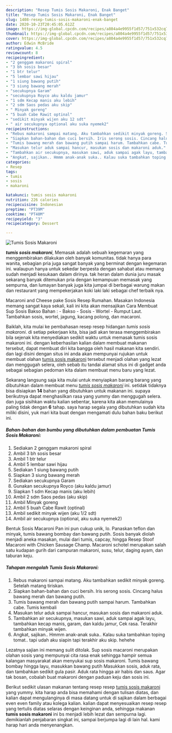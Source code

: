 ```yaml
---
description: "Resep Tumis Sosis Makaroni, Enak Banget"
title: "Resep Tumis Sosis Makaroni, Enak Banget"
slug: 1408-resep-tumis-sosis-makaroni-enak-banget
date: 2020-10-23T20:45:05.612Z
image: https://img-global.cpcdn.com/recipes/a804a4e9955f1d57/751x532cq70/tumis-sosis-makaroni-foto-resep-utama.jpg
thumbnail: https://img-global.cpcdn.com/recipes/a804a4e9955f1d57/751x532cq70/tumis-sosis-makaroni-foto-resep-utama.jpg
cover: https://img-global.cpcdn.com/recipes/a804a4e9955f1d57/751x532cq70/tumis-sosis-makaroni-foto-resep-utama.jpg
author: Edwin McBride
ratingvalue: 4.5
reviewcount: 8
recipeingredient:
- "2 genggam makaroni spiral"
- "3 bh sosis besar"
- "1 btr telur"
- "5 lembar sawi hijau"
- "1 siung bawang putih"
- "3 siung bawang merah"
- "secukupnya Garam"
- "secukupnya Royco aku kaldu jamur"
- "1 sdm Kecap manis aku lebih"
- "2 sdm Saos pedas aku skip"
- " Minyak goreng"
- "5 buah Cabe Rawit optinal"
- "sedikit minyak wijen aku 12 sdt"
- " air secukupnya optional aku suka nyemek2"
recipeinstructions:
- "Rebus makaroni sampai matang. Aku tambahkan sedikit minyak goreng. Setelah matang tiriskan."
- "Siapkan bahan-bahan dan cuci bersih. Iris serong sosis. Cincang halus bawang merah dan bawang putih."
- "Tumis bawang merah dan bawang putih sampai harum. Tambahkan cabe. Tumis kembali"
- "Masukan telur aduk sampai hancur, masukan sosis dan makaroni aduk."
- "Tambahkan air secukupnya, masukan sawi, aduk sampai agak layu, tambahkan kecap manis, garam, dan kaldu jamur, Cek rasa. Terakhir tambahkan minyak wijen."
- "Angkat, sajikan.. Hmmm anak-anak suka.. Kalau suka tambahkan toping tomat.. tapi udah aku siapin tapi terakhir aku skip. hehehe"
categories:
- Resep
tags:
- tumis
- sosis
- makaroni

katakunci: tumis sosis makaroni 
nutrition: 226 calories
recipecuisine: Indonesian
preptime: "PT39M"
cooktime: "PT40M"
recipeyield: "3"
recipecategory: Dessert

---
```



![Tumis Sosis Makaroni](https://img-global.cpcdn.com/recipes/a804a4e9955f1d57/751x532cq70/tumis-sosis-makaroni-foto-resep-utama.jpg)

<b><i>tumis sosis makaroni</i></b>, Memasak adalah sebuah kegemaran yang menggembirakan dilakukan oleh banyak komunitas. tidak hanya para wanita, sebagian pria juga sangat banyak yang berminat dengan kegemaran ini. walaupun hanya untuk sekedar berpesta dengan sahabat atau memang sudah menjadi kesukaan dalam dirinya. tak heran dalam dunia juru masak sekarang banyak ditemukan pria dengan kemampuan memasak yang sempurna, dan lumayan banyak juga kita jumpai di berbagai warung makan dan restaurant yang mempekerjakan koki laki laki sebagai chef terbaik nya.

Macaroni and Cheese pake Sosis Resep Rumahan. Masakan Indonesia memang sangat kaya sekali, kali ini kita akan mensajikan Cara Membuat Sup Sosis Bakso Bahan : - Bakso - Sosis - Wortel - Rumput Laut. Tambahkan sosis, wortel, jagung, kacang polong, dan macaroni.

Baiklah, kita mulai ke pembahasan resep resep hidangan <i>tumis sosis makaroni</i>. di setiap pekerjaan kita, bisa jadi akan terasa menggembirakan bila sejenak kita menyediakan sedikit waktu untuk memasak tumis sosis makaroni ini. dengan keberhasilan kalian dalam membuat makanan tersebut, dapat membuat diri kita bangga oleh hasil makanan kita sendiri. dan lagi disini dengan situs ini anda akan mempunyai rujukan untuk membuat olahan <u>tumis sosis makaroni</u> tersebut menjadi olahan yang lezat dan menggugah selera, oleh sebab itu tandai alamat situs ini di gadget anda sebagai sebagian pedoman kita dalam membuat menu baru yang lezat.


Sekarang langsung saja kita mulai untuk menyiapkan barang barang yang dibutuhkan dalam membuat menu <u><i>tumis sosis makaroni</i></u> ini. setidak tidaknya bisa disiapkan <b>14</b> bahan yang dibutuhkan untuk makanan ini. supaya berikutnya dapat menghasilkan rasa yang yummy dan menggugah selera. dan juga sisihkan waktu kalian sebentar, karena kita akan memulainya paling tidak dengan <b>6</b> tahap. saya harap segala yang dibutuhkan sudah kita miliki disini, yuk mari kita buat dengan mengamati dulu bahan baku berikut ini.

<!--inarticleads1-->

##### Bahan-bahan dan bumbu yang dibutuhkan dalam pembuatan Tumis Sosis Makaroni:

1. Sediakan 2 genggam makaroni spiral
1. Ambil 3 bh sosis besar
1. Ambil 1 btr telur
1. Ambil 5 lembar sawi hijau
1. Sediakan 1 siung bawang putih
1. Siapkan 3 siung bawang merah
1. Sediakan secukupnya Garam
1. Gunakan secukupnya Royco (aku kaldu jamur)
1. Siapkan 1 sdm Kecap manis (aku lebih)
1. Ambil 2 sdm Saos pedas (aku skip)
1. Ambil  Minyak goreng
1. Ambil 5 buah Cabe Rawit (optinal)
1. Ambil sedikit minyak wijen (aku 1/2 sdt)
1. Ambil  air secukupnya (optional, aku suka nyemek2)


Bentuk Sosis Macaroni Pan ini pun cukup unik, lo. Panaskan teflon dan minyak, tumis bawang bombay dan bawang putih. Sosis banyak diolah menjadi aneka masakan, mulai dari tumis, capcay, hingga Resep Stoof Macaroni with Chicken Sausage Champ. Macaroni schotel merupakan salah satu kudapan gurih dari campuran makaroni, susu, telur, daging ayam, dan taburan keju. 

<!--inarticleads2-->

##### Tahapan mengolah Tumis Sosis Makaroni:

1. Rebus makaroni sampai matang. Aku tambahkan sedikit minyak goreng. Setelah matang tiriskan.
1. Siapkan bahan-bahan dan cuci bersih. Iris serong sosis. Cincang halus bawang merah dan bawang putih.
1. Tumis bawang merah dan bawang putih sampai harum. Tambahkan cabe. Tumis kembali
1. Masukan telur aduk sampai hancur, masukan sosis dan makaroni aduk.
1. Tambahkan air secukupnya, masukan sawi, aduk sampai agak layu, tambahkan kecap manis, garam, dan kaldu jamur, Cek rasa. Terakhir tambahkan minyak wijen.
1. Angkat, sajikan.. Hmmm anak-anak suka.. Kalau suka tambahkan toping tomat.. tapi udah aku siapin tapi terakhir aku skip. hehehe


Lezatnya sajian ini memang sulit ditolak. Sup sosis macaroni merupakan olahan sosis yang mempunyai cita rasa enak sehingga hampir semua kalangan masyarakat akan menyukai sup sosis makaroni. Tumis bawang bombay hingga layu, masukkan bawang putih Masukkan sosis, aduk rata, dan tambahkan sedikit gula pasir. Aduk rata hingga air habis dan saus. Agar tak bosan, cobalah buat makaroni dengan paduan keju dan sosis ini. 

Berikut sedikit ulasan makanan tentang resep resep <u>tumis sosis makaroni</u> yang yummy. kita harap anda bisa memahami dengan tulisan diatas, dan kalian dapat mengulanginya di masa datang untuk di sajikan dalam berbagai even even family atau kolega kalian. kalian dapat menyesuaikan resep resep yang tertulis diatas selaras dengan keinginan anda, sehingga makanan <b>tumis sosis makaroni</b> ini bs menjadi lebih lezat dan sempurna lagi. demikianlah penjabaran singkat ini, sampai berjumpa lagi di lain hal. kami harap hari anda menyenangkan.
